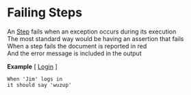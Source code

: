 # Failing Steps

An [Step](https://github.com/limadelic/contextual/blob/master/docs/Steps.md) fails when an exception occurs during its execution  
The most standard way would be having an assertion that fails  
When a step fails the document is reported in red  
And the error message is included in the output  

**Example** [ [Login](https://github.com/limadelic/contextual/blob/master/docs/src/login.coffee) ]
```
When 'Jim' logs in  
it should say 'wuzup'  
```
